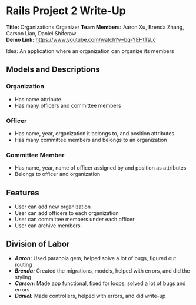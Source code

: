 # Rails Project 2 Write-Up


**Title:** Organizations Organizer
**Team Members:** Aaron Xu, Brenda Zhang, Carson Lian, Daniel Shiferaw  
**Demo Link:** https://www.youtube.com/watch?v=bq-YEHtTsLc


Idea: An application where an organization can organize its members


## Models and Descriptions


### Organization
* Has name attribute
* Has many officers and committee members


### Officer
* Has name, year, organization it belongs to, and position attributes
* Has many committee members and belongs to an organization 


### Committee Member
* Has name, year, name of officer assigned by and position as attributes
* Belongs to officer and organization


## Features
* User can add new organization
* User can add officers to each organization
* User can committee members under each officer
* User can archive members


## Division of Labor
* ***Aaron:*** Used paranoia gem, helped solve a lot of bugs, figured out routing
* ***Brenda:*** Created the migrations, models, helped with errors, and did the styling
* ***Carson:*** Made app functional, fixed for loops, solved a lot of bugs and errors
* ***Daniel:*** Made controllers, helped with errors, and did write-up
